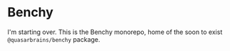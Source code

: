 # Benchy
I'm starting over. This is the Benchy monorepo, home of the soon to exist `@quasarbrains/benchy` package.
